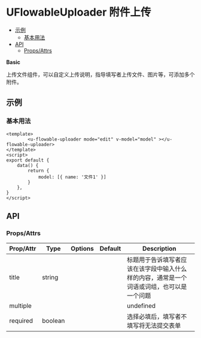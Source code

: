 <!-- 该 README.md 根据 api.yaml 和 docs/*.md 自动生成，为了方便在 GitHub 和 NPM 上查阅。如需修改，请查看源文件 -->

# UFlowableUploader 附件上传

- [示例](#示例)
    - [基本用法](#基本用法)
- [API]()
    - [Props/Attrs](#propsattrs)

**Basic**

上传文件组件，可以自定义上传说明，指导填写者上传文件、图片等，可添加多个附件。

## 示例
### 基本用法

```vue
<template>
		<u-flowable-uploader mode="edit" v-model="model" ></u-flowable-uploader>
</template>
<script>
export default {
    data() {
        return {
            model: [{ name: '文件1' }]
        }
    },
}
</script>
```
## API
### Props/Attrs

| Prop/Attr | Type | Options | Default | Description |
| --------- | ---- | ------- | ------- | ----------- |
| title | string |  |  | 标题用于告诉填写者应该在该字段中输入什么样的内容，通常是一个词语或词组，也可以是一个问题 |
| multiple |  |  |  | undefined |
| required | boolean |  |  | 选择必填后，填写者不填写将无法提交表单 |

